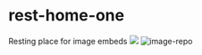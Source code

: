 # rest-home-one
Resting place for image embeds
<img src="VS_Code_Practice/small-profile.jpeg">
![image-repo](small-profile.jpeg)
